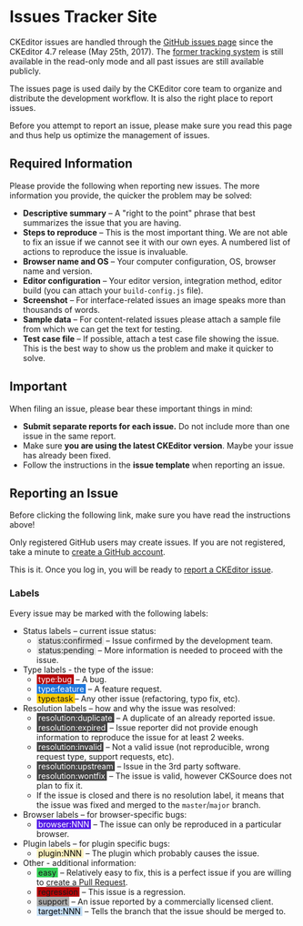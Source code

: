 <!--
Copyright (c) 2003-2017, CKSource - Frederico Knabben. All rights reserved.
For licensing, see LICENSE.md.
-->

# Issues Tracker Site

<p class="tip">
    CKEditor issues are handled through the <a href="https://github.com/ckeditor/ckeditor-dev/issues">GitHub issues page</a> since the CKEditor 4.7 release (May 25th, 2017). The <a href="https://dev.ckeditor.com">former tracking system</a> is still available in the read-only mode and all past issues are still available publicly.
</p>

The issues page is used daily by the CKEditor core team to organize and distribute the development workflow. It is also the right place to report issues.

Before you attempt to report an issue, please make sure you read this page and thus help us optimize the management of issues.

## Required Information

Please provide the following when reporting new issues. The more information you provide, the quicker the problem may be solved:

 * **Descriptive summary** &ndash; A "right to the point" phrase that best summarizes the issue that you are having.
 * **Steps to reproduce** &ndash; This is the most important thing. We are not able to fix an issue if we cannot see it with our own eyes. A numbered list of actions to reproduce the issue is invaluable.
 * **Browser name and OS** &ndash; Your computer configuration, OS, browser name and version.
 * **Editor configuration** &ndash; Your editor version, integration method, editor build (you can attach your `build-config.js` file).
 * **Screenshot** &ndash; For interface-related issues an image speaks more than thousands of words.
 * **Sample data** &ndash; For content-related issues please attach a sample file from which we can get the text for testing.
 * **Test case file** &ndash; If possible, attach a test case file showing the issue. This is the best way to show us the problem and make it quicker to solve.

## Important

When filing an issue, please bear these important things in mind:

 * **Submit separate reports for each issue.** Do not include more than one issue in the same report.
 * Make sure **you are using the latest CKEditor version**. Maybe your issue has already been fixed.
 * Follow the instructions in the  **issue template** when reporting an issue.

## Reporting an Issue

Before clicking the following link, make sure you have read the instructions above!

Only registered GitHub users may create issues. If you are not registered, take a minute to [create a GitHub account](https://github.com/join).

This is it. Once you log in, you will be ready to [report a CKEditor issue](https://github.com/ckeditor/ckeditor-dev/issues/new).

### Labels

Every issue may be marked with the following labels:

* Status labels &ndash; current issue status:
    * <span style="background-color:#e6e6e6;padding:0 3px 0 3px">status:confirmed</span> &ndash; Issue confirmed by the development team.
    * <span style="background-color:#e6e6e6;padding:0 3px 0 3px">status:pending</span> &ndash; More information is needed to proceed with the issue.
* Type labels - the type of the issue:
    * <span style="background-color:#b60205;color:#FFF;padding:0 3px 0 3px">type:bug</span> &ndash; A bug.
    * <span style="background-color:#1d76db;color:#FFF;padding:0 3px 0 3px">type:feature</span> &ndash; A feature request.
    * <span style="background-color:#fbca04;padding:0 3px 0 3px">type:task</span>&ndash; Any other issue (refactoring, typo fix, etc).
* Resolution labels &ndash; how and why the issue was resolved:
    * <span style="background-color:#444444;color:#FFF;padding:0 3px 0 3px">resolution:duplicate</span> &ndash; A duplicate of an already reported issue.
    * <span style="background-color:#444444;color:#FFF;padding:0 3px 0 3px">resolution:expired</span> &ndash; Issue reporter did not provide enough information to reproduce the issue for at least 2 weeks.
    * <span style="background-color:#444444;color:#FFF;padding:0 3px 0 3px">resolution:invalid</span> &ndash; Not a valid issue (not reproducible, wrong request type, support requests, etc).
    * <span style="background-color:#444444;color:#FFF;padding:0 3px 0 3px">resolution:upstream</span> &ndash; Issue in the 3rd party software.
    * <span style="background-color:#444444;color:#FFF;padding:0 3px 0 3px">resolution:wontfix</span> &ndash; The issue is valid, however CKSource does not plan to fix it.
    * If the issue is closed and there is no resolution label, it means that the issue was fixed and merged to the `master`/`major` branch.
* Browser labels &ndash; for browser-specific bugs:
    * <span style="background-color:#5319e7;color:#FFF;padding:0 3px 0 3px">browser:NNN</span> &ndash; The issue can only be reproduced in a particular browser.
* Plugin labels &ndash; for plugin specific bugs:
    * <span style="background-color:#fef2c0;color:#000;padding:0 3px 0 3px">plugin:NNN</span> &ndash; The plugin which probably causes the issue.
* Other - additional information:
    * <span style="background-color:#34d058;padding:0 3px 0 3px">easy</span> &ndash; Relatively easy to fix, this is a perfect issue if you are willing to [create a Pull Request](#!/guide/dev_contributing_code).
    * <span style="background-color:#b60205;padding:0 3px 0 3px">regression</span> &ndash; This issue is a regression.
    * <span style="background-color:#aaaaaa;padding:0 3px 0 3px">support</span> &ndash; An issue reported by a commercially licensed client.
    * <span style="background-color:#c5def5;color:#000;padding:0 3px 0 3px">target:NNN</span> &ndash; Tells the branch that the issue should be merged to.